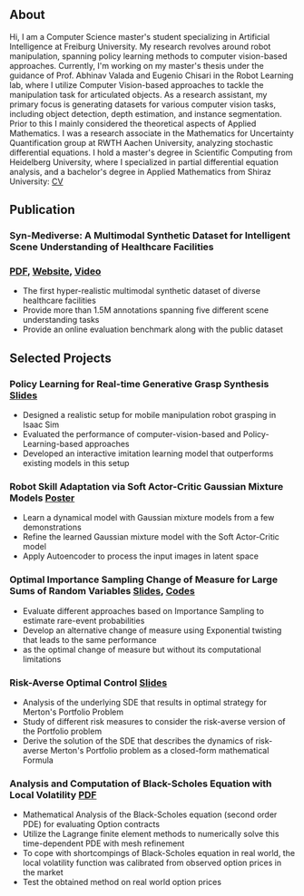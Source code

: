## About
Hi, I am a Computer Science master's student specializing in Artificial Intelligence at Freiburg University. My research revolves around robot manipulation, spanning policy learning methods to computer vision-based approaches. Currently, I'm working on my master's thesis under the guidance of Prof. Abhinav Valada and Eugenio Chisari in the Robot Learning lab, where I utilize Computer Vision-based approaches to tackle the manipulation task for articulated objects. As a research assistant, my primary focus is generating datasets for various computer vision tasks, including object detection, depth estimation, and instance segmentation. 
  Prior to this I mainly considered the theoretical aspects of Applied Mathematics. I was a research associate in the Mathematics for Uncertainty Quantification group at RWTH Aachen University, analyzing stochastic differential equations. I hold a master's degree in Scientific Computing from Heidelberg University, where I specialized in partial differential equation analysis, and a bachelor's degree in Applied Mathematics from Shiraz University: [CV](/asset/CV.pdf)

## Publication
### Syn-Mediverse: A Multimodal Synthetic Dataset for Intelligent Scene Understanding of Healthcare Facilities 
### [PDF](https://arxiv.org/abs/2308.03193), [Website](http://syn-mediverse.cs.uni-freiburg.de/), [Video](https://www.youtube.com/watch?v=itAL_z_8kHY)
- The first hyper-realistic multimodal synthetic dataset of diverse healthcare facilities
- Provide more than 1.5M annotations spanning five different scene understanding tasks
- Provide an online evaluation benchmark along with the public dataset

  
## Selected Projects
### Policy Learning for Real-time Generative Grasp Synthesis [Slides](/asset/MasterProject.pdf)
- Designed a realistic setup for mobile manipulation robot grasping in Isaac Sim
- Evaluated the performance of computer-vision-based and Policy-Learning-based approaches 
- Developed an interactive imitation learning model that outperforms existing models in this setup

### Robot Skill Adaptation via Soft Actor-Critic Gaussian Mixture Models [Poster](/asset/poster.pdf)
- Learn a dynamical model with Gaussian mixture models from a few demonstrations
- Refine the learned Gaussian mixture model with the Soft Actor-Critic model
- Apply Autoencoder to process the input images in latent space

### Optimal Importance Sampling Change of Measure for Large Sums of Random Variables [Slides](/asset/Rare_event.pdf), [Codes](/asset/WeibullRareEvent.m)
- Evaluate different approaches based on Importance Sampling to estimate rare-event probabilities
- Develop an alternative change of measure using Exponential twisting that leads to the same performance
- as the optimal change of measure but without its computational limitations

### Risk-Averse Optimal Control [Slides](/asset/Risk-averse%20Optimal%20Control.pdf)
- Analysis of the underlying SDE that results in optimal strategy for Merton's Portfolio Problem
- Study of different risk measures to consider the risk-averse version of the Portfolio problem
- Derive the solution of the SDE that describes the dynamics of risk-averse Merton's Portfolio problem as a closed-form mathematical Formula

### Analysis and Computation of Black-Scholes Equation with Local Volatility [PDF](/asset/MasterThesisHeidelberg.pdf)
- Mathematical Analysis of the Black-Scholes equation (second order PDE) for evaluating Option contracts
- Utilize the Lagrange finite element methods to numerically solve this time-dependent PDE with mesh refinement
- To cope with shortcompings of Black-Scholes equation in real world, the local volatility function was calibrated from observed option prices in the market 
- Test the obtained method on real world option prices

